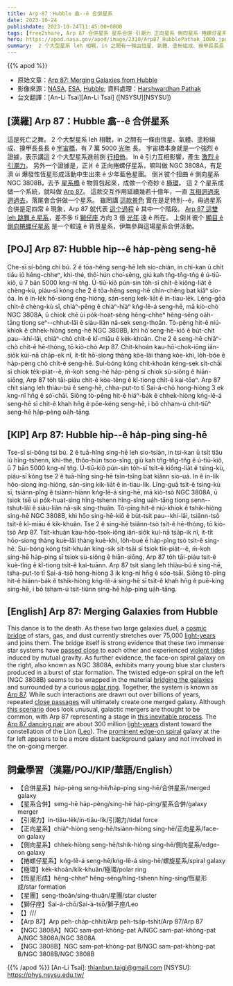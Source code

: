 ```yaml
---
title: Arp 87：Hubble 翕--ê 合併星系
date: 2023-10-24
publishdate: 2023-10-24T11:45:00+0800
tags: [free2share, Arp 87 合併星系 星系合併 引潮力 正向星系 側向星系 捲螺仔星系 極環 NGC 3808A NGC 3808B 恆星形成活動 星團 獅仔座]
hero: https://apod.nasa.gov/apod/image/2310/Arp87_HubblePathak_1080.jpg
summary:  2 个大型星系 leh 相戰，in 之間有一條由恆星、氣體、塗粉組成、搝甲長長長 ê 宇宙橋，有 7 萬 5000 光年 長。
---
```


{{% apod %}}

- 原始文章：[Arp 87: Merging Galaxies from Hubble](https://apod.nasa.gov/apod/ap231024.html)
- 影像來源：[NASA](https://www.nasa.gov), [ESA](https://esa.int), [Hubble](https://science.nasa.gov/mission/hubble/); 資料處理：[Harshwardhan Pathak](https://telescope.live/user/32735)
- 台文翻譯：[An-Li Tsai][An-Li Tsai] ([NSYSU][NSYSU])

## [漢羅] Arp 87：Hubble 翕--ê 合併星系
這是死亡之舞。
2 个大型星系 leh 相戰，in 之間有一條由恆星、氣體、塗粉組成、搝甲長長長 ê [宇宙橋][cosmic bridge]，有 7 萬 5000 [光年][light-years] 長。
宇宙橋本身就是一个強烈 ê 證據，表示講這 2 个大型星系進前捌 [行相倚][passed close]。
In ê 引力互相影響，產生 [激烈 ê 引潮力][violent tides]。
另外一个證據是，正爿 ê 正向捲螺仔星系，嘛叫做 NGC 3808A，有足濟 ùi 爆發性恆星形成活動中生出來 ê 少年藍色星團。
倒爿彼个扭曲 ê 側向星系 NGC 3808B，去予 [星系橋][bridging the galaxies] ê 物質包起來，成做一个奇妙 ê [極環][polar ring]。
這 2 个星系成做一个系統，就叫做 [Arp 87][Arp 87]。
這款交互作用延續幾若十億年，一直 [互相迵過來迵過去][close passages]，落尾會合併做一个星系。
雖罔講 [這款景色][this scenario] 實在是足特別--ê，毋過星系合併是足四常 ê 現象，Arp 87 就代表 [這个過程][this inevitable process] ê 其中一个階段。
[Arp 87 這雙 leh 跳舞 ê 星系][Arp 87 dancing pair]，差不多 tī [獅仔座][Leo] 方向 3 億 [光年][light-years] 遠 ê 所在。
上倒爿彼个 [顯目 ê 側向捲螺仔星系][prominent edge-on spiral] 是一个較遠 ê 背景星系，伊無參與這場星系合併活動。

## [POJ] Arp 87: Hubble hip--ê ha̍p-pèng seng-hē
Che-sī sí-bông chi bú.
2 ê tōa-hêng seng-hē leh sio-chiàn, in chi-kan ū chi̍t tiâu iû hêng-chheⁿ, khì-thé, thô͘-hún cho͘-sêng, giú kah tn̂g-tn̂g-tn̂g ê ú-tiū-kiô, ū 7 bān 5000 kng-nî tn̂g.
Ú-tiū-kiô pún-sin to̍h-sī chi̍t-ê kiông-lia̍t ê chèng-kù, piáu-sī kóng che 2 ê tōa-hêng seng-hē chìn-chêng bat kiâⁿ sio-óa.
In ê ín-le̍k hō͘-siong éng-hióng, sán-seng kek-lia̍t ê ín-tiau-le̍k.
Lēng-gōa chi̍t-ê chèng-kù sī, chiàⁿ-pêng ê chiàⁿ-hiàⁿ kńg-lê-á seng-hē, mā kiò-chò NGC 3808A, ū chiok chē ùi po̍k-hoat-sèng hêng-chheⁿ hêng-sêng oa̍h-tāng tiong seⁿ--chhut-lâi ê siàu-liân nâ-sek seng-thoân.
Tò-pêng hit-ê niú-khiok ê chhek-hiòng seng-hē NGC 3808B, khì hō͘ seng-hē-kiô ê bu̍t-chit pau--khí-lâi, chiâⁿ-chò chi̍t-ê kî-miāu ê ke̍k-khoân.
Che 2 ê seng-hē chiâⁿ-chò chi̍t-ê hē-thóng, tō kiò-chò Arp 87.
Chit-khoán kau-hō͘-chok-iōng iân-sio̍k kúi-nā cha̍p-ek nî, it-ti̍t hō͘-siong thàng kòe-lâi thàng kòe-khì, lo̍h-bóe ē ha̍p-pèng chò chi̍t-ê seng-hē.
Sui-bóng kóng chit-khoán kéng-sek si̍t-chāi sī chiok te̍k-pia̍t--ê, m̄-koh seng-hē ha̍p-pèng sī chiok sù-siông ê hiān-siōng, Arp 87 to̍h tāi-piáu chit-ê kòe-têng ê kî-tiong chi̍t-ê kai-tōaⁿ.
Arp 87 chit siang leh thiàu-bú ê seng-hē, chha-put-to tī Sai-á-chō hong-hiòng 3 ek kng-nî hn̄g ê só͘-chāi.
Siōng tò-pêng hit-ê hiáⁿ-ba̍k ê chhek-hiòng kńg-lê-á seng-hē sī chi̍t-ê khah hn̄g ê pōe-kéng seng-hē, i bô chham-ú chit-tiûⁿ seng-hē ha̍p-pèng oa̍h-tāng.

## [KIP] Arp 87: Hubble hip--ê ha̍p-pìng sing-hē
Tse-sī sí-bông tsi bú.
2 ê tuā-hîng sing-hē leh sio-tsiàn, in tsi-kan ū tsi̍t tiâu iû hîng-tshenn, khì-thé, thôo-hún tsoo-sîng, giú kah tn̂g-tn̂g-tn̂g ê ú-tiū-kiô, ū 7 bān 5000 kng-nî tn̂g.
Ú-tiū-kiô pún-sin to̍h-sī tsi̍t-ê kiông-lia̍t ê tsìng-kù, piáu-sī kóng tse 2 ê tuā-hîng sing-hē tsìn-tsîng bat kiânn sio-uá.
In ê ín-li̍k hōo-siong íng-hióng, sán-sing kik-lia̍t ê ín-tiau-li̍k.
Līng-guā tsi̍t-ê tsìng-kù sī, tsiànn-pîng ê tsiànn-hiànn kńg-lê-á sing-hē, mā kiò-tsò NGC 3808A, ū tsiok tsē uì po̍k-huat-sìng hîng-tshenn hîng-sîng ua̍h-tāng tiong senn--tshut-lâi ê siàu-liân nâ-sik sing-thuân.
Tò-pîng hit-ê niú-khiok ê tshik-hiòng sing-hē NGC 3808B, khì hōo sing-hē-kiô ê bu̍t-tsit pau--khí-lâi, tsiânn-tsò tsi̍t-ê kî-miāu ê ki̍k-khuân.
Tse 2 ê sing-hē tsiânn-tsò tsi̍t-ê hē-thóng, tō kiò-tsò Arp 87.
Tsit-khuán kau-hōo-tsok-iōng iân-sio̍k kuí-nā tsa̍p-ik nî, it-ti̍t hōo-siong thàng kuè-lâi thàng kuè-khì, lo̍h-bué ē ha̍p-pìng tsò tsi̍t-ê sing-hē.
Sui-bóng kóng tsit-khuán kíng-sik si̍t-tsāi sī tsiok ti̍k-pia̍t--ê, m̄-koh sing-hē ha̍p-pìng sī tsiok sù-siông ê hiān-siōng, Arp 87 to̍h tāi-piáu tsit-ê kuè-tîng ê kî-tiong tsi̍t-ê kai-tuānn.
Arp 87 tsit siang leh thiàu-bú ê sing-hē, tsha-put-to tī Sai-á-tsō hong-hiòng 3 ik kng-nî hn̄g ê sóo-tsāi.
Siōng tò-pîng hit-ê hiánn-ba̍k ê tshik-hiòng kńg-lê-á sing-hē sī tsi̍t-ê khah hn̄g ê puē-kíng sing-hē, i bô tsham-ú tsit-tiûnn sing-hē ha̍p-pìng ua̍h-tāng.

## [English] Arp 87: Merging Galaxies from Hubble
This dance is to the death.
As these two large galaxies duel, a [cosmic bridge][cosmic bridge] of stars, gas, and dust currently stretches over 75,000 [light-years][light-years] and joins them.
The bridge itself is strong evidence that these two immense star systems have [passed close][passed close] to each other and experienced [violent tides][violent tides] induced by mutual gravity.
As further evidence, the face-on spiral galaxy on the right, also known as NGC 3808A, exhibits many young blue star clusters produced in a burst of star formation.
The twisted edge-on spiral on the left (NGC 3808B) seems to be wrapped in the material [bridging the galaxies][bridging the galaxies] and surrounded by a curious [polar ring][polar ring].
Together, the system is known as [Arp 87][Arp 87].
While such interactions are drawn out over billions of years, repeated [close passages][close passages] will ultimately create one merged galaxy.
Although [this scenario][this scenario] does look unusual, galactic mergers are thought to be common, with Arp 87 representing a stage in [this inevitable process][this inevitable process].
The [Arp 87 dancing pair][Arp 87 dancing pair] are about 300 million [light-years][light-years] distant toward the constellation of the Lion ([Leo][Leo]).
The [prominent edge-on spiral][prominent edge-on spiral] galaxy at the far left appears to be a more distant background galaxy and not involved in the on-going merger.

## 詞彙學習（漢羅/POJ/KIP/華語/English）
- 【合併星系】ha̍p-pèng seng-hē/ha̍p-pìng sing-hē/合併星系/merged galaxy
- 【星系合併】seng-hē ha̍p-pèng/sing-hē ha̍p-pìng/星系合併/galaxy merger
- 【引潮力】ín-tiâu-le̍k/ín-tiâu-li̍k/引潮力/tidal force
- 【正向星系】chiàⁿ-hiòng seng-hē/tsiànn-hiòng sing-hē/正向星系/face-on galaxy
- 【側向星系】chhek-hiòng seng-hē/tshik-hiòng sing-hē/側向星系/edge-on galaxy
- 【捲螺仔星系】kńg-lê-á seng-hē/kńg-lê-á sing-hē/螺旋星系/spiral galaxy
- 【極環】ke̍k-khoân/ki̍k-khuân/極環/polar ring
- 【恆星形成】hêng-chheⁿ hêng-sêng/hîng-tshenn hîng-sîng/恆星形成/star formation
- 【星團】seng-thoân/sing-thuân/星團/star cluster
- 【獅仔座】Sai-á-chō/Sai-á-tsō/獅子座/Leo
- 【】///
- 【Arp 87】Arp peh-cha̍p-chhit/Arp peh-tsa̍p-tshit/Arp 87/Arp 87
- 【NGC 3808A】NGC sam-pat-khòng-pat A/NGC sam-pat-khòng-pat A/NGC 3808A/NGC 3808A
- 【NGC 3808B】NGC sam-pat-khòng-pat B/NGC sam-pat-khòng-pat B/NGC 3808B/NGC 3808B

{{% /apod %}}
[An-Li Tsai]: thianbun.taigi@gmail.com
[NSYSU]: https://phys.nsysu.edu.tw/

[copyright]: https://apod.nasa.gov/apod/fap/lib/about_apod.html#srapply
[License]: https://creativecommons.org/licenses/by/2.0/

[cosmic bridge]:https://apod.nasa.gov/apod/ap140715.html
[light-years]:https://starchild.gsfc.nasa.gov/docs/StarChild/questions/question19.html
[passed close]:https://apod.nasa.gov/apod/ap130514.html
[violent tides]:https://www.youtube.com/watch?v=QcDtJ_-jdMw
[bridging the galaxies]:https://apod.nasa.gov/apod/ap061111.html
[polar ring]:https://apod.nasa.gov/apod/ap141108.html
[Arp 87]:https://en.wikipedia.org/wiki/Arp_87
[close passages]:https://apod.nasa.gov/apod/ap120717.html
[this scenario]:https://ui.adsabs.harvard.edu/abs/1972ApJ...178..623T/abstract
[this inevitable process]:http://www.cv.nrao.edu/~jhibbard/MergeSeq/mergeseq.html
[Arp 87 dancing pair]:https://hubblesite.org/contents/news-releases/2007/news-2007-36.html
[light-years]:https://spaceplace.nasa.gov/light-year/
[Leo]:https://en.wikipedia.org/wiki/Leo_(constellation)
[prominent edge-on spiral]:https://apod.nasa.gov/apod/ap190329.html
